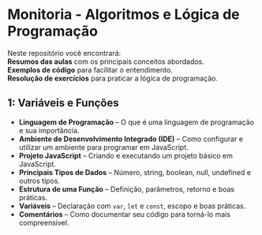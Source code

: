 # Monitoria - Algoritmos e Lógica de Programação

Neste repositório você encontrará:  
**Resumos das aulas** com os principais conceitos abordados.  
**Exemplos de código** para facilitar o entendimento.  
**Resolução de exercícios** para praticar a lógica de programação.  

## 1: Variáveis e Funções  

- **Linguagem de Programação** – O que é uma linguagem de programação e sua importância.  
- **Ambiente de Desenvolvimento Integrado (IDE)** – Como configurar e utilizar um ambiente para programar em JavaScript.  
- **Projeto JavaScript** – Criando e executando um projeto básico em JavaScript.  
- **Principais Tipos de Dados** – Número, string, boolean, null, undefined e outros tipos.  
- **Estrutura de uma Função** – Definição, parâmetros, retorno e boas práticas.  
- **Variáveis** – Declaração com `var`, `let` e `const`, escopo e boas práticas.  
- **Comentários** – Como documentar seu código para torná-lo mais compreensível.  
